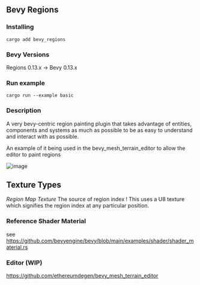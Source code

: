 
 ## Bevy Regions


### Installing
```
cargo add bevy_regions
```

 

### Bevy Versions
 

Regions 0.13.x -> Bevy 0.13.x


### Run example 

```
cargo run --example basic
```

 
### Description 

 A very bevy-centric region painting plugin that takes advantage of entities, components and systems as much as possible to be as easy to understand and interact with as possible. 
  

 An example of it being used in the bevy_mesh_terrain_editor to allow the editor to paint regions 
 
 ![image](https://github.com/ethereumdegen/bevy_regions/assets/6249263/00192676-9010-4727-9cca-6ee2bbb55c96)

## Texture Types 

*Region Map Texture*
The source of region index ! This uses a U8 texture which signifies the region index at any particular position. 
 
 
 

 

### Reference Shader Material 
see https://github.com/bevyengine/bevy/blob/main/examples/shader/shader_material.rs



### Editor (WIP)
https://github.com/ethereumdegen/bevy_mesh_terrain_editor

 
 
 
